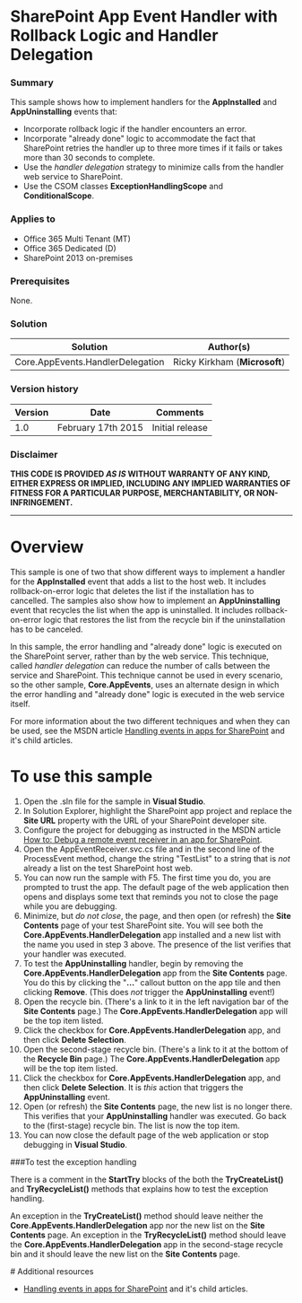 # SharePoint App Event Handler with Rollback Logic and Handler Delegation #

### Summary ###
This sample shows how to implement handlers for the **AppInstalled** and **AppUninstalling** events that:
- Incorporate rollback logic if the handler encounters an error.
- Incorporate "already done" logic to accommodate the fact that SharePoint retries the handler up to three more times if it fails or takes more than 30 seconds to complete.
- Use the *handler delegation* strategy to minimize calls from the handler web service to SharePoint.
- Use the CSOM classes **ExceptionHandlingScope** and **ConditionalScope**.


### Applies to ###
-  Office 365 Multi Tenant (MT)
-  Office 365 Dedicated (D)
-  SharePoint 2013 on-premises

### Prerequisites ###
None.

### Solution ###
Solution | Author(s)
---------|----------
Core.AppEvents.HandlerDelegation | Ricky Kirkham (**Microsoft**)

### Version history ###
Version  | Date | Comments
---------| -----| --------
1.0  | February 17th 2015 | Initial release

### Disclaimer ###
**THIS CODE IS PROVIDED *AS IS* WITHOUT WARRANTY OF ANY KIND, EITHER EXPRESS OR IMPLIED, INCLUDING ANY IMPLIED WARRANTIES OF FITNESS FOR A PARTICULAR PURPOSE, MERCHANTABILITY, OR NON-INFRINGEMENT.**

----------

# Overview #
This sample is one of two that show different ways to implement a handler for the **AppInstalled** event that adds a list to the host web. It includes rollback-on-error logic that deletes the list if the installation has to cancelled. The samples also show how to implement an **AppUninstalling** event that recycles the list when the app is uninstalled. It includes rollback-on-error logic that restores the list from the recycle bin if the uninstallation has to be canceled.

In this sample, the error handling and "already done" logic is executed on the SharePoint server, rather than by the web service. This technique, called *handler delegation* can reduce the number of calls between the service and SharePoint. This technique cannot be used in every scenario, so the other sample, **Core.AppEvents**, uses an alternate design in which the error handling and "already done" logic is executed in the web service itself. 

For more information about the two different techniques and when they can be used, see the MSDN article [Handling events in apps for SharePoint](https://msdn.microsoft.com/en-us/library/office/jj220048.aspx) and it's child articles. 

# To use this sample #
1. Open the .sln file for the sample in **Visual Studio**.
2. In Solution Explorer, highlight the SharePoint app project and replace the **Site URL** property with the URL of your SharePoint developer site.
3. Configure the project for debugging as instructed in the MSDN article [How to: Debug a remote event receiver in an app for SharePoint](https://msdn.microsoft.com/EN-US/library/office/dn275975.aspx).
3. Open the AppEventReceiver.svc.cs file and in the second line of the ProcessEvent method, change the string "TestList" to a string that is *not* already a list on the test SharePoint host web.
4. You can now run the sample with F5. The first time you do, you are prompted to trust the app. The default page of the web application then opens and displays some text that reminds you not to close the page while you are debugging.
5. Minimize, but *do not close*, the page, and then open (or refresh) the **Site Contents** page of your test SharePoint site. You will see both the **Core.AppEvents.HandlerDelegation** app installed and a new list with the name you used in step 3 above. The presence of the list verifies that your handler was executed.
6. To test the **AppUninstalling** handler, begin by removing the **Core.AppEvents.HandlerDelegation** app from the **Site Contents** page. You do this by clicking the "**...**" callout button on the app tile and then clicking **Remove**. (This does *not* trigger the **AppUninstalling** event!)
7. Open the recycle bin. (There's a link to it in the left navigation bar of the **Site Contents** page.) The **Core.AppEvents.HandlerDelegation** app will be the top item listed. 
8. Click the checkbox for **Core.AppEvents.HandlerDelegation** app, and then click **Delete Selection**.
9. Open the second-stage recycle bin. (There's a link to it at the bottom of the **Recycle Bin** page.) The **Core.AppEvents.HandlerDelegation** app will be the top item listed. 
10. Click the checkbox for **Core.AppEvents.HandlerDelegation** app, and then click **Delete Selection**. It is *this* action that triggers the **AppUninstalling** event.
11. Open (or refresh) the **Site Contents** page, the new list is no longer there. This verifies that your **AppUninstalling** handler was executed. Go back to the (first-stage) recycle bin. The list is now the top item. 
12. You can now close the default page of the web application or stop debugging in **Visual Studio**.

###To test the exception handling

There is a comment in the **StartTry** blocks of the both the **TryCreateList()** and **TryRecycleList()** methods that explains how to test the exception handling. 

An exception in the **TryCreateList()** method should leave neither the **Core.AppEvents.HandlerDelegation** app nor the new list on the **Site Contents** page. An exception in the **TryRecycleList()** method should leave the **Core.AppEvents.HandlerDelegation** app in the second-stage recycle bin and it should leave the new list on the **Site Contents** page.

<a name="resources"/>
# Additional resources

* [Handling events in apps for SharePoint](https://msdn.microsoft.com/en-us/library/office/jj220048.aspx) and it's child articles.



